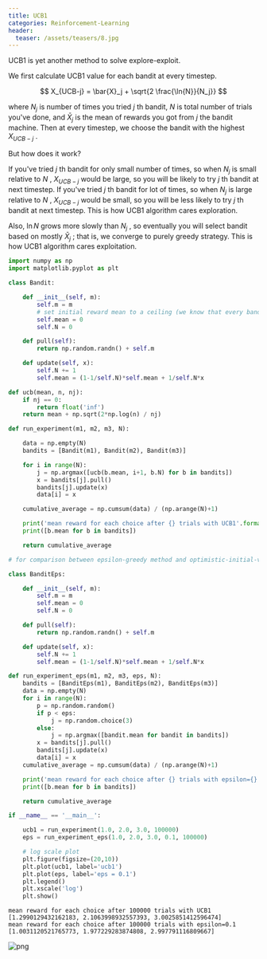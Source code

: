 ```yaml
---
title: UCB1
categories: Reinforcement-Learning
header:
  teaser: /assets/teasers/8.jpg
---
```


UCB1 is yet another method to solve explore-exploit.

We first calculate UCB1 value for each bandit at every timestep.

$$
X_{UCB-j} = \bar{X}_j + \sqrt{2 \frac{\ln{N}}{N_j}}
$$

where $N_j$ is number of times you tried $j$ th bandit, $N$ is total number of trials you've done, and $\bar{X}_j$ is the mean of rewards you got from $j$ the bandit machine.
Then at every timestep, we choose the bandit with the highest $X_{UCB-j}$ .

But how does it work?

If you've tried $j$ th bandit for only small number of times, so when $N_j$ is small relative to $N$ , $X_{UCB-j}$ would be large, so you will be likely to try $j$ th bandit at next timestep. If you've tried $j$ th bandit for lot of times, so when $N_j$ is large relative to $N$ , $X_{UCB-j}$ would be small, so you will be less likely to try $j$ th bandit at next timestep. This is how UCB1 algorithm cares exploration.

Also, $\ln{N}$ grows more slowly than $N_j$ , so eventually you will select bandit based on mostly $\bar{X}_j$ ; that is, we converge to purely greedy strategy. This is how UCB1 algorithm cares exploitation.


```python
import numpy as np
import matplotlib.pyplot as plt
```


```python
class Bandit:

    def __init__(self, m):
        self.m = m
        # set initial reward mean to a ceiling (we know that every bandit reward is lower than 10)
        self.mean = 0
        self.N = 0

    def pull(self):
        return np.random.randn() + self.m

    def update(self, x):
        self.N += 1
        self.mean = (1-1/self.N)*self.mean + 1/self.N*x
```


```python
def ucb(mean, n, nj):
    if nj == 0:
        return float('inf')
    return mean + np.sqrt(2*np.log(n) / nj)
```


```python
def run_experiment(m1, m2, m3, N):

    data = np.empty(N)
    bandits = [Bandit(m1), Bandit(m2), Bandit(m3)]

    for i in range(N):
        j = np.argmax([ucb(b.mean, i+1, b.N) for b in bandits])
        x = bandits[j].pull()
        bandits[j].update(x)
        data[i] = x

    cumulative_average = np.cumsum(data) / (np.arange(N)+1)

    print('mean reward for each choice after {} trials with UCB1'.format(N))
    print([b.mean for b in bandits])

    return cumulative_average
```


```python
# for comparison between epsilon-greedy method and optimistic-initial-values method

class BanditEps:

    def __init__(self, m):
        self.m = m
        self.mean = 0
        self.N = 0

    def pull(self):
        return np.random.randn() + self.m

    def update(self, x):
        self.N += 1
        self.mean = (1-1/self.N)*self.mean + 1/self.N*x

def run_experiment_eps(m1, m2, m3, eps, N):
    bandits = [BanditEps(m1), BanditEps(m2), BanditEps(m3)]
    data = np.empty(N)
    for i in range(N):
        p = np.random.random()
        if p < eps:
            j = np.random.choice(3)
        else:
            j = np.argmax([bandit.mean for bandit in bandits])
        x = bandits[j].pull()
        bandits[j].update(x)
        data[i] = x
    cumulative_average = np.cumsum(data) / (np.arange(N)+1)

    print('mean reward for each choice after {} trials with epsilon={}'.format(N, eps))
    print([b.mean for b in bandits])

    return cumulative_average
```


```python
if __name__ == '__main__':

    ucb1 = run_experiment(1.0, 2.0, 3.0, 100000)
    eps = run_experiment_eps(1.0, 2.0, 3.0, 0.1, 100000)

    # log scale plot
    plt.figure(figsize=(20,10))
    plt.plot(ucb1, label='ucb1')
    plt.plot(eps, label='eps = 0.1')
    plt.legend()
    plt.xscale('log')
    plt.show()
```

    mean reward for each choice after 100000 trials with UCB1
    [1.2990129432162183, 2.1063998932557393, 3.0025851412596474]
    mean reward for each choice after 100000 trials with epsilon=0.1
    [1.0031120521765773, 1.977229283874808, 2.997791116809667]



![png](https://lh3.googleusercontent.com/FhQs68Ewd0J0YuI26rbsUI99LBKadNMcrQRayChRnXFj1C6qSV4UXys_h7uHuMsD3phUwziB4M3jq04qt_Ckf3zzMG7aEaY-KqOeEldU5jrZG5qDUyLf77oracFngmH2bykXk7q8AA=w2400)
